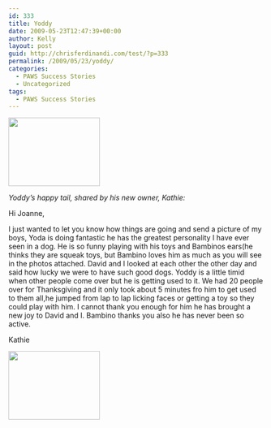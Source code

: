 ```yaml
---
id: 333
title: Yoddy
date: 2009-05-23T12:47:39+00:00
author: Kelly
layout: post
guid: http://chrisferdinandi.com/test/?p=333
permalink: /2009/05/23/yoddy/
categories:
  - PAWS Success Stories
  - Uncategorized
tags:
  - PAWS Success Stories
---
```

<img src="https://pawsnewengland.com/wp-content/uploads/2009/05/image029.jpg" alt="" title="image02" width="180" height="135" class="alignleft size-full wp-image-734" />

_Yoddy&#8217;s happy tail, shared by his new owner, Kathie:_

Hi Joanne,

I just wanted to let you know how things are going and send a picture of my boys, Yoda is doing fantastic he has the greatest personality I have ever seen in a dog. He is so funny playing with his toys and Bambinos ears(he thinks they are squeak toys, but Bambino loves him as much as you will see in the photos attached. David and I looked at each other the other day and said how lucky we were to have such good dogs. Yoddy is a little timid when other people come over but he is getting used to it. We had 20 people over for Thanksgiving and it only took about 5 minutes fro him to get used to them all,he jumped from lap to lap licking faces or getting a toy so they could play with him. I cannot thank you enough for him he has brought a new joy to David and I. Bambino thanks you also he has never been so active.

Kathie

<img src="https://pawsnewengland.com/wp-content/uploads/2009/05/image0112.jpg" alt="" title="image01" width="180" height="135" class="alignleft size-full wp-image-735" />

<div class="clear">
</div>